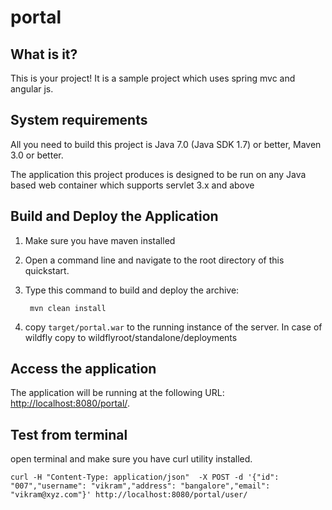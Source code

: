 portal
========================

What is it?
-----------

This is your project! It is a sample project which uses spring mvc and angular js.



System requirements
-------------------

All you need to build this project is Java 7.0 (Java SDK 1.7) or better, Maven 3.0 or better.

The application this project produces is designed to be run on any Java based web container which supports servlet 3.x and above


Build and Deploy the Application
-------------------------

1. Make sure you have maven installed
2. Open a command line and navigate to the root directory of this quickstart.
3. Type this command to build and deploy the archive:

        mvn clean install

4. copy `target/portal.war` to the running instance of the server. In case of wildfly copy to wildflyroot/standalone/deployments


Access the application 
---------------------
 
The application will be running at the following URL: <http://localhost:8080/portal/>.

Test from terminal
-----------------
open terminal and make sure you have curl utility installed.

`curl -H "Content-Type: application/json"  -X POST -d '{"id": "007","username": "vikram","address": "bangalore","email": "vikram@xyz.com"}' http://localhost:8080/portal/user/`



